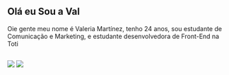 ## Olá eu Sou a Val

Oie gente meu nome é Valeria Martínez, tenho 24 anos, sou estudante de Comunicação e Marketing, e estudante desenvolvedora de Front-End na Toti
  
  ##
 
<div> 
  <a href="https://instagram.com/vmartinezh_" target="_blank"><img src="https://img.shields.io/badge/-Instagram-%23E4405F?style=for-the-badge&logo=instagram&logoColor=white" target="_blank"></a>
  <a href="https://www.linkedin.com/in/valeria-martinez-00a1701a1" target="_blank"><img src="https://img.shields.io/badge/-LinkedIn-%230077B5?style=for-the-badge&logo=linkedin&logoColor=white" target="_blank"></a> 
  
</div>
